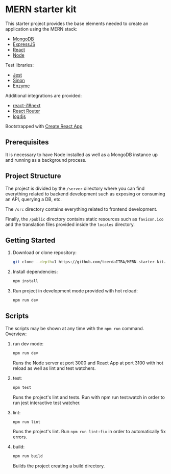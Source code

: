 # MERN starter kit

This starter project provides the base elements needed to create an application using the MERN stack:
* [MongoDB](https://www.mongodb.com/) 
* [ExpressJS](http://expressjs.com/)
* [React](https://reactjs.org/)
* [Node](https://nodejs.org)

Test libraries:
* [Jest](https://jestjs.io/)
* [Sinon](https://sinonjs.org)
* [Enzyme](https://airbnb.io/enzyme/)

Additional integrations are provided:
* [react-i18next](https://react.i18next.com/)
* [React Router](https://reacttraining.com/react-router/)
* [log4js](https://github.com/stritti/log4js)

Bootstrapped with [Create React App](https://github.com/facebook/create-react-app)

## Prerequisites

It is necessary to have Node installed as well as a MongoDB instance up and running as a background process.

## Project Structure

The project is divided by the `/server` directory where you can find everything related to backend development such as exposing or consuming an API, querying a DB, etc.

The `/src` directory contains everything related to frontend development.

Finally, the `/public` directory contains static resources such as `favicon.ico` and the translation files provided inside the `locales` directory.

## Getting Started

1. Download or clone repository:

    ```bash
    git clone --depth=1 https://github.com/tcerdaITBA/MERN-starter-kit.git your-project-name
    ```

2. Install dependencies:

    ```bash
    npm install
    ```

3. Run project in development mode provided with hot reload:

    ```bash
    npm run dev
    ```

## Scripts

The scripts may be shown at any time with the `npm run` command. Overview:

1. run dev mode: 
    ```bash
    npm run dev
    ```
    Runs the Node server at port 3000 and React App at port 3100 with hot reload as well as lint and test watchers. 
    
2. test:
    ```bash
    npm test
    ```
    Runs the project's lint and tests. Run with npm run test:watch in order to run jest interactive test watcher.
	
3. lint: 
    ```bash
    npm run lint 
    ```
    Runs the project's lint. Run `npm run lint:fix` in order to automatically fix errors. 
	
4. build: 
    ```bash
    npm run build
    ```
    Builds the project creating a build directory. 
